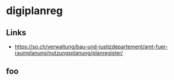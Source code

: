 # digiplanreg

## Links
- https://so.ch/verwaltung/bau-und-justizdepartement/amt-fuer-raumplanung/nutzungsplanung/planregister/

## foo
